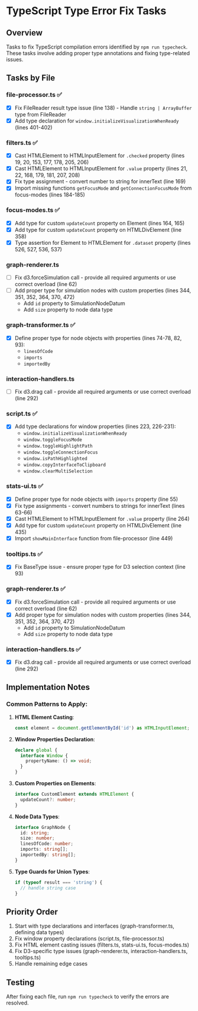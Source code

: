 # TypeScript Type Error Fix Tasks

## Overview
Tasks to fix TypeScript compilation errors identified by `npm run typecheck`. These tasks involve adding proper type annotations and fixing type-related issues.

## Tasks by File

### **file-processor.ts** ✅
- [x] Fix FileReader result type issue (line 138) - Handle `string | ArrayBuffer` type from FileReader
- [x] Add type declaration for `window.initializeVisualizationWhenReady` (lines 401-402)

### **filters.ts** ✅
- [x] Cast HTMLElement to HTMLInputElement for `.checked` property (lines 19, 20, 153, 177, 178, 205, 206)
- [x] Cast HTMLElement to HTMLInputElement for `.value` property (lines 21, 22, 168, 179, 181, 207, 208)
- [x] Fix type assignment - convert number to string for innerText (line 169)
- [x] Import missing functions `getFocusMode` and `getConnectionFocusMode` from focus-modes (lines 184-185)

### **focus-modes.ts** ✅
- [x] Add type for custom `updateCount` property on Element (lines 164, 165)
- [x] Add type for custom `updateCount` property on HTMLDivElement (line 358)
- [x] Type assertion for Element to HTMLElement for `.dataset` property (lines 526, 527, 536, 537)

### **graph-renderer.ts**
- [ ] Fix d3.forceSimulation call - provide all required arguments or use correct overload (line 62)
- [ ] Add proper type for simulation nodes with custom properties (lines 344, 351, 352, 364, 370, 472)
  - Add `id` property to SimulationNodeDatum
  - Add `size` property to node data type

### **graph-transformer.ts** ✅
- [x] Define proper type for node objects with properties (lines 74-78, 82, 93):
  - `linesOfCode`
  - `imports`
  - `importedBy`

### **interaction-handlers.ts**
- [ ] Fix d3.drag call - provide all required arguments or use correct overload (line 292)

### **script.ts** ✅
- [x] Add type declarations for window properties (lines 223, 226-231):
  - `window.initializeVisualizationWhenReady`
  - `window.toggleFocusMode`
  - `window.toggleHighlightPath`
  - `window.toggleConnectionFocus`
  - `window.isPathHighlighted`
  - `window.copyInterfaceToClipboard`
  - `window.clearMultiSelection`

### **stats-ui.ts** ✅
- [x] Define proper type for node objects with `imports` property (line 55)
- [x] Fix type assignments - convert numbers to strings for innerText (lines 63-66)
- [x] Cast HTMLElement to HTMLInputElement for `.value` property (line 264)
- [x] Add type for custom `updateCount` property on HTMLDivElement (line 435)
- [x] Import `showMainInterface` function from file-processor (line 449)

### **tooltips.ts** ✅
- [x] Fix BaseType issue - ensure proper type for D3 selection context (line 93)

### **graph-renderer.ts** ✅ 
- [x] Fix d3.forceSimulation call - provide all required arguments or use correct overload (line 62)
- [x] Add proper type for simulation nodes with custom properties (lines 344, 351, 352, 364, 370, 472)
  - Add `id` property to SimulationNodeDatum
  - Add `size` property to node data type

### **interaction-handlers.ts** ✅
- [x] Fix d3.drag call - provide all required arguments or use correct overload (line 292)

## Implementation Notes

### Common Patterns to Apply:

1. **HTML Element Casting**: 
   ```typescript
   const element = document.getElementById('id') as HTMLInputElement;
   ```

2. **Window Properties Declaration**:
   ```typescript
   declare global {
     interface Window {
       propertyName: () => void;
     }
   }
   ```

3. **Custom Properties on Elements**:
   ```typescript
   interface CustomElement extends HTMLElement {
     updateCount?: number;
   }
   ```

4. **Node Data Types**:
   ```typescript
   interface GraphNode {
     id: string;
     size: number;
     linesOfCode: number;
     imports: string[];
     importedBy: string[];
   }
   ```

5. **Type Guards for Union Types**:
   ```typescript
   if (typeof result === 'string') {
     // handle string case
   }
   ```

## Priority Order
1. Start with type declarations and interfaces (graph-transformer.ts, defining data types)
2. Fix window property declarations (script.ts, file-processor.ts)
3. Fix HTML element casting issues (filters.ts, stats-ui.ts, focus-modes.ts)
4. Fix D3-specific type issues (graph-renderer.ts, interaction-handlers.ts, tooltips.ts)
5. Handle remaining edge cases

## Testing
After fixing each file, run `npm run typecheck` to verify the errors are resolved.